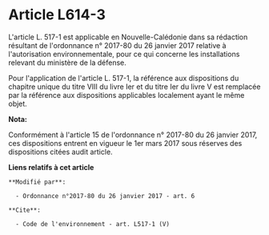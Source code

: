 # Article L614-3

L'article L. 517-1 est applicable en Nouvelle-Calédonie dans sa rédaction résultant de l'ordonnance n° 2017-80 du 26 janvier
2017 relative à l'autorisation environnementale, pour ce qui concerne les installations relevant du ministère de la défense. 

Pour l'application de l'article L. 517-1, la référence aux dispositions du chapitre unique du titre VIII du livre Ier et du
titre Ier du livre V est remplacée par la référence aux dispositions applicables localement ayant le même objet.

**Nota:**

Conformément à l'article 15 de l'ordonnance n° 2017-80 du 26 janvier 2017, ces dispositions entrent en vigueur le 1er mars
2017 sous réserves des dispositions citées audit article.

**Liens relatifs à cet article**

	**Modifié par**:

	  - Ordonnance n°2017-80 du 26 janvier 2017 - art. 6

	**Cite**:

	  - Code de l'environnement - art. L517-1 (V)
